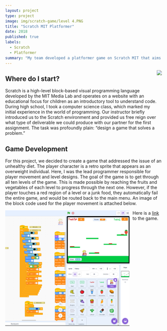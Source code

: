 ```yaml
---
layout: project
type: project
image: img/scratch-game/level 4.PNG
title: "Scratch MIT Platformer"
date: 2018
published: true
labels:
  - Scratch
  - Platformer 
summary: "My team developed a platformer game on Scratch MIT that aims to help the user's character lose weight in a series of levels where the player must avoid unhealthy meal choices, instead opting for a well-balanced diet."
---
```


<div style="float: right; margin-left: 10px;">
  <img width="350px" class="rounded" src="https://raw.githack.com/k-deguz/k-deguz.github.io/main/img/scratch-game/title.PNG">
</div>

## Where do I start?

Scratch is a high-level block-based visual programming language developed by the MIT Media Lab and operates on a website with an educational focus for children as an introductory tool to understand code. During high school, I took a computer science class, which marked my initial experience in the world of programming. Our instructor briefly introduced us to the Scratch environment and provided us free reign over what type of deliverable we could produce with our partner for the first assignment. The task was profoundly plain: “design a game that solves a problem.” 

## Game Development

For this project, we decided to create a game that addressed the issue of an unhealthy diet. The player character is a retro sprite that appears as an overweight individual. Here, I was the lead programmer responsible for player movement and level designs. The goal of the game is to get through all ten levels of the game. This is made possible by reaching the fruits and vegetables of each level to progress through the next one. However, if the player touches a red region of a level or a junk food, they automatically fail the entire game, and would be routed back to the main menu. An image of the block code used for the player movement is attached below. 

<div style="float: left; margin-right: 10px;">
  <img width="400px" class="rounded" src="https://raw.githubusercontent.com/k-deguz/k-deguz.github.io/main/img/scratch-game/scratch%20code.PNG">
</div>

Here is a [link](https://scratch.mit.edu/projects/248152797/) to the game. 
